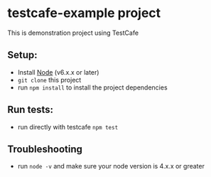 # testcafe-example project
This is demonstration project using TestCafe 

## Setup:
* Install [Node](http://nodejs.org) (v6.x.x or later)
* `git clone` this project
* run `npm install` to install the project dependencies

## Run tests:
* run directly with testcafe `npm test`

## Troubleshooting
* run `node -v` and make sure your node version is 4.x.x or greater
